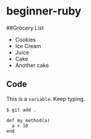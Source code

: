 # beginner-ruby

##Grocery List
* Cookies
* Ice Cream
* Juice
* Cake
* Another cake

## Code

This is a `variable`. Keep typing.

```
$ git add .
```
```
def my_method(a)
  a + 10
end
```
